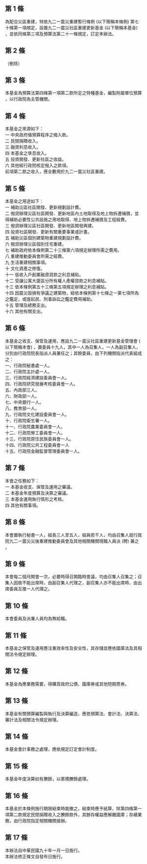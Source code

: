 第 1 條
-------
為配合災區重建，特依九二一震災重建暫行條例 (以下簡稱本條例) 第七  
十條第一項規定，設置九二一震災社區重建更新基金 (以下簡稱本基金)  
，並依同條第三項及預算法第二十一條規定，訂定本辦法。

第 2 條
-------
（刪除）

第 3 條
-------
本基金為預算法第四條第一項第二款所定之特種基金，編製附屬單位預算  
，以行政院為主管機關。

第 4 條
-------
本基金之來源如下：  
一  中央政府循預算程序之撥入款。  
二  民間捐贈收入。  
三  融資利息收入。  
四  本基金之孳息收入。  
五  投資開發、更新社區之收益。  
六  其他經行政院核定撥入之款項。  
前項第二款之收入，應全數用於九二一震災社區重建。

第 5 條
-------
本基金之用途如下：                                                
一  補助災區社區開發、更新規劃設計費。                            
二  撥貸辦理災區社區開發、更新地區內土地取得及地上物拆遷補償，並  
    得補助必要性公共設施之用地取得、地上物拆遷補償及工程經費。    
三  撥貸辦理災區社區開發、更新地區開發興建。                      
四  投資社區開發、更新有關重要事業或計畫。                        
五  補助災區個別建築物重建規劃設計費。                            
六  撥貸辦理災區個別住宅重建。                                    
七  補助政府依本條例第二十三條第六項規定辦理所需之費用。          
八  重建推動委員會所需之經費。                                    
九  生活重建相關事項。                                            
十  文化資產之修復。                                            
十一  低收入戶創業融資貸款之利息補貼。                            
十二  受讓公寓大廈區分所有權人產權貸款之利息補貼。                
十三  依本條例第五十三條第五項規定辦理之利息補貼。                
十四  因震災毀損有爭議之建築物，經依本條例第十七條之一第七項所為  
      之鑑定，或提起民、刑事訴訟之鑑定費用補助。                  
十五  管理及總務支出。                                            
十六  其他有關支出。

第 6 條
-------
本基金之收支、保管及運用，應設九二一震災社區重建更新基金管理會 (  
以下簡稱本會) ，置委員十九人，其中一人為召集人，一人為副召集人，  
分別由行政院院長指派人員兼任之；其餘委員，由下列機關指派代表組成  
之：  
一、行政院秘書處一人。  
二、行政院主計處一人。  
三、行政院經濟建設委員會一人。  
四、行政院研究發展考核委員會一人。  
五、內政部三人。  
六、財政部一人。  
七、中央銀行一人。  
八、教育部一人。  
九、行政院文化建設委員會一人。  
十、行政院衛生署一人。  
十一、行政院農業委員會一人。  
十二、行政院勞工委員會一人。  
十三、行政院原住民族委員會一人。  
十四、行政院公共工程委員會一人  
十五、行政院金融監督管理委員會一人。

第 7 條
-------
本會之任務如下：  
一  本基金收支、保管及運用之審議。  
二  本基金年度預算及決算之審議。  
三  本基金運用執行情形之考核。  
四  其他有關事項。

第 8 條
-------
本會置執行秘書一人，組長三人至五人，組員若干人，均由召集人就行政  
院九二一震災災後重建推動委員會及其他相關機關現職人員派 (聘) 兼之  
。

第 9 條
-------
本會每二個月開會一次，必要時得召開臨時會議，均由召集人召集之；召  
集人因故不能出席時，由副召集人代理之，副召集人亦不能出席時，由出  
席委員互推一人代理之。

第 10 條
--------
本會委員及派兼人員均為無給職。

第 11 條
--------
本基金之保管及運用應注重效率性及安全性，其存儲並應依國庫法及其相  
關法令規定辦理。

第 12 條
--------
本基金為應業務需要，得購買政府公債、國庫券或其他短期票券。

第 13 條
--------
本基金有關預算編製與執行及決算編造，應依預算法、會計法、決算法、  
審計法及相關法令規定辦理。

第 14 條
--------
本基金會計事務之處理，應依規定訂定會計制度。

第 15 條
--------
本基金年度決算如有賸餘，以累積賸餘處理。

第 16 條
--------
本基金於本條例施行期限結束時裁撤之，結束時應予結算，除第四條第一  
項第二款規定民間捐贈收入之賸餘款外，其餘存權益應解繳國庫；存續業  
務，由行政院指定相關機關接辦。

第 17 條
--------
本辦法自中華民國九十年一月一日施行。  
本辦法修正條文自發布日施行。

